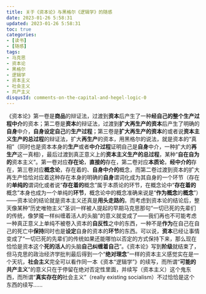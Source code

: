```yaml
---
title: 关于《资本论》与黑格尔《逻辑学》的随感
date: 2023-01-26 5:58:31
updated: 2023-01-26 5:58:31
toc: true
categories:
- [读书]
- [随感]
tags: 
- 马克思
- 资本论
- 黑格尔
- 逻辑学
- 资本主义
- 社会主义
- 共产主义
disqusId: comments-on-the-capital-and-hegel-logic-0
---
```


《资本论》第一卷是**商品**的辩证法，过渡到**资本**后产生了一种**经自己的整个生产过程中介**的资本；第二卷是**资本**的辩证法，过渡到**扩大再生产的资本**后产生了明确的**自身**中介，**自身设定自己**的**生产过程**；第三卷是**扩大再生产的资本**的或者说**资本主义生产的总过程**的辩证法，扩大**再生产**的资本，用黑格尔的说法，就是资本的“真相”（同时也是资本本身的**生产**或者**中介过程**证明自己是**自身**中介，一种扩大的**再生产**这一真相），最后过渡到真正意义上的**资本主义生产的总过程**，某种“**自在自为的**资本主义”。第一卷对应**存在论**，**直接的**存在，第二卷对应**本质论**，**经中介的**存在，第三卷对应**概念论**，存在着的、**自身中介的**概念，而第二卷过渡到资本的扩大再生产恰恰对应着这种存在本身的明确的**自身**谓词化成为其自身的一个环节（存在的**单纯的**谓词化或者说“**存在着的**概念”属于本质论的环节，在概念论中“**存在着的**概念”本身也成为一个单纯的**环节**，概念论中的概念准确来说是“**作为概念**的**概念**”）——资本论的结论就是资本主义还真是**用头走路的**。而考虑到资本论的结论后，整天像某种“历史唯物主义”圣训一样被人提起的早期马克思那句“一切已死的先辈们的传统，像梦魇一样纠缠着活人的头脑”的意义就变成了——我们再也不可能考虑一种真正意义上单纯不被卷入资本的**自反性**之中的东西，一种不是**作为**在自己在自己的死亡中**保持**同时也是**设定**自身的资本的**环节**的东西。可以说，**资本**已经让事情变成了“一切已死的先辈们的传统如果还能哪怕以否定的方式保持下来，那么现在恰恰是资本这个**死的活人**的头脑**自己纠缠着自己**”。《资本论》写到**阶级**就结束了，但马克思的政治经济学批判最后得到一个“**绝对理念**”一样的资本主义感觉实在是一个天坑，**社会主义**完全可以看作同一本《资本“逻辑学”》的续写，而所谓“**可能的共产主义**”的意义只在于停留在绝对否定性里面，并续写（资本主义）这个鬼东西，而所谓“**真实存在的**社会主义”（really existing socialism）不过恰恰是这个东西的续写……
